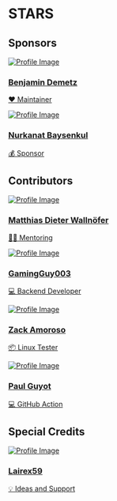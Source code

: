 # STARS

## Sponsors

<div class="contributor-card">
  <a href="https://github.com/Benji377" target="_blank">
    <img src="https://avatars.githubusercontent.com/u/50681275?v=4" alt="Profile Image">
    <div class="contributor-info">
      <h3>Benjamin Demetz</h3>
      <p>❤️ Maintainer</p>
    </div>
  </a>
</div>
<div class="contributor-card">
  <a href="https://github.com/tuchaVshortah" target="_blank">
    <img src="https://avatars.githubusercontent.com/u/71591558?v=4" alt="Profile Image">
    <div class="contributor-info">
      <h3>Nurkanat Baysenkul </h3>
      <p>💰 Sponsor</p>
    </div>
  </a>
</div>

## Contributors

<div class="contributor-card">
  <a href="https://github.com/mwallnoefer" target="_blank">
    <img src="https://avatars.githubusercontent.com/u/7541399?v=4?s=100" alt="Profile Image">
    <div class="contributor-info">
      <h3>Matthias Dieter Wallnöfer</h3>
      <p>🧑‍🏫 Mentoring</p>
    </div>
  </a>
</div>

<div class="contributor-card">
  <a href="https://github.com/GamingGuy003" target="_blank">
    <img src="https://avatars.githubusercontent.com/u/77393763?v=4?s=100" alt="Profile Image">
    <div class="contributor-info">
      <h3>GamingGuy003</h3>
      <p>💻 Backend Developer</p>
    </div>
  </a>
</div>

<div class="contributor-card">
  <a href="https://github.com/zja203" target="_blank">
    <img src="https://avatars.githubusercontent.com/u/38058764?v=4?s=100" alt="Profile Image">
    <div class="contributor-info">
      <h3>Zack Amoroso</h3>
      <p>📦 Linux Tester</p>
    </div>
  </a>
</div>

<div class="contributor-card">
  <a href="https://github.com/pguyot" target="_blank">
    <img src="https://avatars.githubusercontent.com/u/168407?v=4?s=100" alt="Profile Image">
    <div class="contributor-info">
      <h3>Paul Guyot</h3>
      <p>💻 GitHub Action</p>
    </div>
  </a>
</div>

## Special Credits

<div class="contributor-card">
  <a href="https://github.com/Lairex59" target="_blank">
    <img src="https://avatars.githubusercontent.com/u/74677245?v=4" alt="Profile Image">
    <div class="contributor-info">
      <h3>Lairex59</h3>
      <p>💡 Ideas and Support</p>
    </div>
  </a>
</div>

<!--
<div class="contributor-card">
<a href="USER_PROFILE_URL" target="_blank">
  <img src="PROFILE_IMAGE_URL" alt="Profile Image">
  <div class="contributor-info">
    <h3>Contributor Name</h3>
    <p>Short description about the contributor.</p>
  </div>
</a>
</div>
-->
